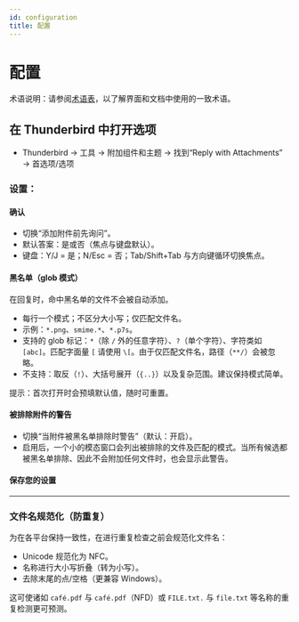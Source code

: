 ```yaml
---
id: configuration
title: 配置
---
```


# 配置

术语说明：请参阅[术语表](glossary)，以了解界面和文档中使用的一致术语。

## 在 Thunderbird 中打开选项

- Thunderbird → 工具 → 附加组件和主题 → 找到“Reply with Attachments” → 首选项/选项

### 设置：

#### 确认

- 切换“添加附件前先询问”。
- 默认答案：是或否（焦点与键盘默认）。
- 键盘：Y/J = 是；N/Esc = 否；Tab/Shift+Tab 与方向键循环切换焦点。

#### 黑名单（glob 模式）

在回复时，命中黑名单的文件不会被自动添加。

- 每行一个模式；不区分大小写；仅匹配文件名。
- 示例：`*.png`、`smime.*`、`*.p7s`。
- 支持的 glob 标记：`*`（除 `/` 外的任意字符）、`?`（单个字符）、字符类如 `[abc]`。匹配字面量 `[` 请使用 `\[`。由于仅匹配文件名，路径（`**/`）会被忽略。
- 不支持：取反（`!`）、大括号展开（`{..}`）以及复杂范围。建议保持模式简单。

提示：首次打开时会预填默认值，随时可重置。

#### 被排除附件的警告

- 切换“当附件被黑名单排除时警告”（默认：开启）。
- 启用后，一个小的模态窗口会列出被排除的文件及匹配的模式。当所有候选都被黑名单排除、因此不会附加任何文件时，也会显示此警告。

#### 保存您的设置

---

### 文件名规范化（防重复）

为在各平台保持一致性，在进行重复检查之前会规范化文件名：

- Unicode 规范化为 NFC。
- 名称进行大小写折叠（转为小写）。
- 去除末尾的点/空格（更兼容 Windows）。

这可使诸如 `café.pdf` 与 `café.pdf`（NFD）或 `FILE.txt.` 与 `file.txt` 等名称的重复检测更可预测。
